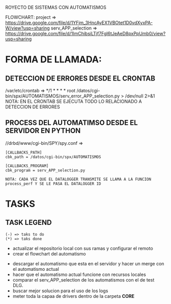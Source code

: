 ROYECTO DE SISTEMAS CON AUTOMATISMOS

FLOWCHART: project => https://drive.google.com/file/d/1YFjm_3HncAyEX1VBOtet1D0vdXyxPA-W/view?usp=sharing
		   serv_APP_selection => https://drive.google.com/file/d/1ImChibsiLTjf7Fgl6tJeAeD8pxPpUmb0/view?usp=sharing



# FORMA DE LLAMADA:
## DETECCION DE ERRORES DESDE EL CRONTAB
/var/etc/crontab => 
	*/1 * * * * root /datos/cgi-bin/spx/AUTOMATISMOS/serv_error_APP_selection.py > /dev/null 2>&1
	NOTA: EN EL CRONTAB SE EJECUTA TODO LO RELACIONADO A DETECCION DE ERRORES


## PROCESS DEL AUTOMATIMSO DESDE EL SERVIDOR EN PYTHON
//drbd/www/cgi-bin/SPY/spy.conf =>
	
	[CALLBACKS_PATH]
	cbk_path = /datos/cgi-bin/spx/AUTOMATISMOS

	[CALLBACKS_PROGRAM]
	cbk_program = serv_APP_selection.py
	
	NOTA: CADA VEZ QUE EL DATALOGGER TRANSMITE SE LLAMA A LA FUNCION process_perf Y SE LE PASA EL DATALOGGER ID


# TASKS
## TASK LEGEND 
	(-) => taks to do
	(*) => taks done

* actualizar el repositorio local con sus ramas y configurar el remoto
* crear el flowchart del automatismo
- descargar el automatismo que esta en el servidor y hacer un merge con el automatismo actual
- hacer que el automatismo actual funcione con recursos locales
- comparar el serv_APP_selection de los automatismos con el de test DLG.
- buscar mejor solucion para el uso de los logs
- meter toda la capaa de drivers dentro de la carpeta __CORE__




